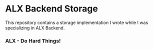 # ALX Backend Storage

This repository contains a storage implementation I wrote while I was specializing in ALX Backend.


### ALX - Do Hard Things!